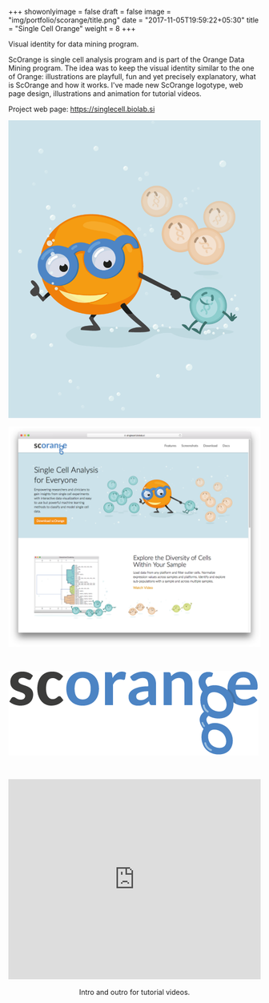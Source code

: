 +++
showonlyimage = false
draft = false
image = "img/portfolio/scorange/title.png"
date = "2017-11-05T19:59:22+05:30"
title = "Single Cell Orange"
weight = 8
+++

Visual identity for data mining program.

<!--more-->

ScOrange is single cell analysis program and is part of the Orange Data Mining program. The idea was to keep the visual identity similar to the one of Orange: illustrations are playfull, fun and yet precisely explanatory, what is ScOrange and how it works. I've made new ScOrange logotype, web page design, illustrations and animation for tutorial videos.

Project web page: https://singlecell.biolab.si

![scOrange visual identity](/img/portfolio/scorange/title.png)
<p style="text-align: center;"></p>


![scOrange web page design](/img/portfolio/scorange/scorange-web01.png)
<p style="text-align: center;"></p>

&nbsp;

![scOrange web page design](/img/portfolio/scorange/scorange-logo1.png)


&nbsp;

  <iframe frameborder="0" width="100%" height="400px"
    src="https://www.youtube.com/embed/3nMcI4Hxm7c">
  </iframe>
  <p style="text-align: center;">Intro and outro for tutorial videos.</p>
